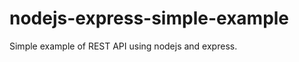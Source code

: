# nodejs-express-simple-example
Simple example of REST API using nodejs and express.
          
    
